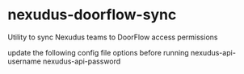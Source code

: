 # nexudus-doorflow-sync
Utility to sync Nexudus teams to DoorFlow access permissions

update the following config file options before running
nexudus-api-username
nexudus-api-password
